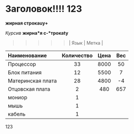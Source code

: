 ﻿# Заголовок!!!! 123
**жирная строкаuy+**

*Курсив*
__жирна*я с-*трокаty__

>>>>>| Язык | Метка |

Наименование | Количество | Цена | Вес |
:-------- |:-----:| :-------: | :-----: |
Процессор  | 33  | 8000 | 50
Блок питания     | 12    | 5500 | 7
Материнская плата      | 28     | 4800 |-4
Отцовская плата      | 2     | 480 | 657
мониор | 1
мышь | 1
кабель | 1
123
